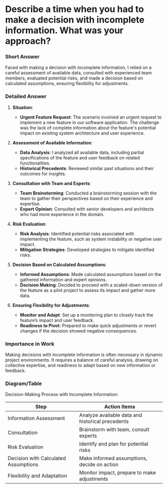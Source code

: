 # Describe a time when you had to make a decision with incomplete information. What was your approach?

### Short Answer
Faced with making a decision with incomplete information, I relied on a careful assessment of available data, consulted with experienced team members, evaluated potential risks, and made a decision based on calculated assumptions, ensuring flexibility for adjustments.

### Detailed Answer
1. **Situation**:
    - **Urgent Feature Request**: The scenario involved an urgent request to implement a new feature in our software application. The challenge was the lack of complete information about the feature's potential impact on existing system architecture and user experience.

2. **Assessment of Available Information**:
    - **Data Analysis**: I analyzed all available data, including partial specifications of the feature and user feedback on related functionalities.
    - **Historical Precedents**: Reviewed similar past situations and their outcomes for insights.

3. **Consultation with Team and Experts**:
    - **Team Brainstorming**: Conducted a brainstorming session with the team to gather their perspectives based on their experience and expertise.
    - **Expert Opinion**: Consulted with senior developers and architects who had more experience in the domain.

4. **Risk Evaluation**:
    - **Risk Analysis**: Identified potential risks associated with implementing the feature, such as system instability or negative user impact.
    - **Mitigation Strategies**: Developed strategies to mitigate identified risks.

5. **Decision Based on Calculated Assumptions**:
    - **Informed Assumptions**: Made calculated assumptions based on the gathered information and expert opinions.
    - **Decision Making**: Decided to proceed with a scaled-down version of the feature as a pilot project to assess its impact and gather more data.

6. **Ensuring Flexibility for Adjustments**:
    - **Monitor and Adapt**: Set up a monitoring plan to closely track the feature’s impact and user feedback.
    - **Readiness to Pivot**: Prepared to make quick adjustments or revert changes if the decision showed negative consequences.

### Importance in Work
Making decisions with incomplete information is often necessary in dynamic project environments. It requires a balance of careful analysis, drawing on collective expertise, and readiness to adapt based on new information or feedback.

### Diagram/Table
Decision-Making Process with Incomplete Information:

| Step                           | Action Items                                 |
|--------------------------------|----------------------------------------------|
| Information Assessment         | Analyze available data and historical precedents |
| Consultation                   | Brainstorm with team, consult experts        |
| Risk Evaluation                | Identify and plan for potential risks        |
| Decision with Calculated Assumptions | Make informed assumptions, decide on action |
| Flexibility and Adaptation     | Monitor impact, prepare to make adjustments  |